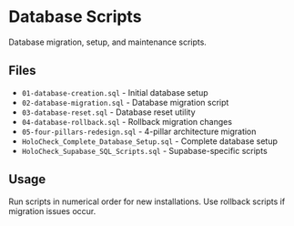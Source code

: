 # Database Scripts

Database migration, setup, and maintenance scripts.

## Files

- `01-database-creation.sql` - Initial database setup
- `02-database-migration.sql` - Database migration script
- `03-database-reset.sql` - Database reset utility
- `04-database-rollback.sql` - Rollback migration changes
- `05-four-pillars-redesign.sql` - 4-pillar architecture migration
- `HoloCheck_Complete_Database_Setup.sql` - Complete database setup
- `HoloCheck_Supabase_SQL_Scripts.sql` - Supabase-specific scripts

## Usage

Run scripts in numerical order for new installations.
Use rollback scripts if migration issues occur.